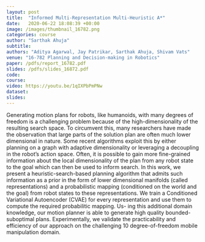 ```yaml
---
layout: post
title:  "Informed Multi-Representation Multi-Heuristic A*"
date:   2020-06-22 18:08:39 +00:00
image: /images/thumbnail_16782.png
categories: course
author: "Sarthak Ahuja"
subtitle: 
authors: "Aditya Agarwal, Jay Patrikar, Sarthak Ahuja, Shivam Vats"
venue: "16-782 Planning and Decision-making in Robotics"
paper: /pdfs/report_16782.pdf
slides: /pdfs/slides_16872.pdf
code: 
course: 
video: https://youtu.be/1qIXPbPmPNw
dataset: 
slides: 
---
```

Generating motion plans for robots, like humanoids, with many degrees of freedom is a challenging problem because of the high-dimensionality of the resulting search space. To circumvent this, many researchers have made the observation that large parts of the solution plan are often much lower dimensional in nature. Some recent algorithms exploit this by either planning on a graph with adaptive dimensionality or leveraging a decoupling in the robot’s action space. Often, it is possible to gain more fine-grained information about the local dimensionality of the plan from any robot state to the goal which can then be used to inform search. In this work, we present a heuristic-search-based planning algorithm that admits such information as a prior in the form of lower dimensional manifolds (called representations) and a probabilistic mapping (conditioned on the world and the goal) from robot states to these representations. We train a Conditioned Variational Autoencoder (CVAE) for every representation and use them to compute the required probabilitic mapping. Us- ing this additional domain knowledge, our motion planner is able to generate high quality bounded-suboptimal plans. Experimentally, we validate the practicability and efficiency of our approach on the challenging 10 degree-of-freedom mobile manipulation domain.
